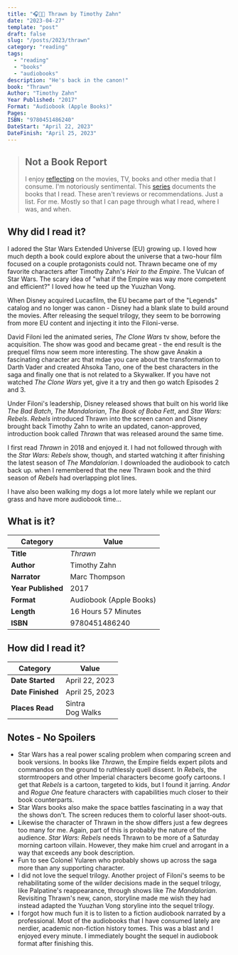 ```yaml
---
title: "🎧👨‍🎤 Thrawn by Timothy Zahn"
date: "2023-04-27"
template: "post"
draft: false
slug: "/posts/2023/thrawn"
category: "reading"
tags:
  - "reading"
  - "books"
  - "audiobooks"
description: "He's back in the canon!"
book: "Thrawn"
Author: "Timothy Zahn"
Year Published: "2017"
Format: "Audiobook (Apple Books)"
Pages:
ISBN: "9780451486240"
DateStart: "April 22, 2023"
DateFinish: "April 25, 2023"
---
```


> ## Not a Book Report
> I enjoy [reflecting](https://blog.samrhea.com/posts/2019/analyze-media-habits) on the movies, TV, books and other media that I consume. I'm notoriously sentimental. This [series](https://blog.samrhea.com/category/reading) documents the books that I read. These aren't reviews or recommendations. Just a list. For me. Mostly so that I can page through what I read, where I was, and when.

## Why did I read it?
I adored the Star Wars Extended Universe (EU) growing up. I loved how much depth a book could explore about the universe that a two-hour film focused on a couple protagonists could not. Thrawn became one of my favorite characters after Timothy Zahn's *Heir to the Empire*. The Vulcan of Star Wars. The scary idea of "what if the Empire was way more competent and efficient?" I loved how he teed up the Yuuzhan Vong.

When Disney acquired Lucasfilm, the EU became part of the "Legends" catalog and no longer was canon - Disney had a blank slate to build around the movies. After releasing the sequel trilogy, they seem to be borrowing from more EU content and injecting it into the Filoni-verse.

David Filoni led the animated series, *The Clone Wars* tv show, before the acquisition. The show was good and became great - the end result is the prequel films now seem more interesting. The show gave Anakin a fascinating character arc that mdae you care about the transformation to Darth Vader and created Ahsoka Tano, one of the best characters in the saga and finally one that is not related to a Skywalker. If you have not watched *The Clone Wars* yet, give it a try and then go watch Episodes 2 and 3.

Under Filoni's leadership, Disney released shows that built on his world like *The Bad Batch*, *The Mandalorian*, *The Book of Boba Fett*, and *Star Wars: Rebels*. *Rebels* introduced Thrawn into the screen canon and Disney brought back Timothy Zahn to write an updated, canon-approved, introduction book called *Thrawn* that was released around the same time.

I first read *Thrawn* in 2018 and enjoyed it. I had not followed through with the *Star Wars: Rebels* show, though, and started watching it after finishing the latest season of *The Mandalorian*. I downloaded the audiobook to catch back up. when I remembered that the new Thrawn book and the third season of *Rebels* had overlapping plot lines.

I have also been walking my dogs a lot more lately while we replant our grass and have more audiobook time...

## What is it?
|Category|Value|
|---|---|
|**Title**|*Thrawn*|
|**Author**|Timothy Zahn|
|**Narrator**|Marc Thompson|
|**Year Published**|2017|
|**Format**|Audiobook (Apple Books)|
|**Length**|16 Hours 57 Minutes|
|**ISBN**|9780451486240|

## How did I read it?
|Category|Value|
|---|---|
|**Date Started**|April 22, 2023|
|**Date Finished**|April 25, 2023|
|**Places Read**|Sintra<br>Dog Walks|

## Notes - No Spoilers
* Star Wars has a real power scaling problem when comparing screen and book versions. In books like *Thrawn*, the Empire fields expert pilots and commandos on the ground to ruthlessly quell dissent. In *Rebels*, the stormtroopers and other Imperial characters become goofy cartoons. I get that *Rebels* is a cartoon, targeted to kids, but I found it jarring. *Andor* and *Rogue One* feature characters with capabilities much closer to their book counterparts.
* Star Wars books also make the space battles fascinating in a way that the shows don't. The screen reduces them to colorful laser shoot-outs.
* Likewise the character of Thrawn in the show differs just a few degrees too many for me. Again, part of this is probably the nature of the audience. *Star Wars: Rebels* needs Thrawn to be more of a Saturday morning cartoon villain. However, they make him cruel and arrogant in a way that exceeds any book description.
* Fun to see Colonel Yularen who probably shows up across the saga more than any supporting character.
* I did not love the sequel trilogy. Another project of Filoni's seems to be rehabilitating some of the wilder decisions made in the sequel trilogy, like Palpatine's reappearance, through shows like *The Mandalorian*. Revisiting Thrawn's new, canon, storyline made me wish they had instead adapted the Yuuzhan Vong storyline into the sequel trilogy.
* I forgot how much fun it is to listen to a fiction audiobook narrated by a professional. Most of the audiobooks that I have consumed lately are nerdier, academic non-fiction history tomes. This was a blast and I enjoyed every minute. I immediately bought the sequel in audiobook format after finishing this.
